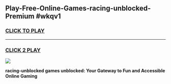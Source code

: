 
## Play-Free-Online-Games-racing-unblocked-Premium #wkqv1
<h3>
<a href="https://premium.freeplayer.one?title=racing-unblocked&ref=8M">CLICK TO PLAY</a></h3>
<hr>

<h3>
<a href="https://premium.freeplayer.one?title=racing-unblocked&ref=8M">CLICK 2 PLAY</a>
  
</h3>

<a href="https://premium.freeplayer.one?title=racing-unblocked&ref=8M"><img src="https://clearcache.store/games.png"></a>


**racing-unblocked games unblocked: Your Gateway to Fun and Accessible Online Gaming**
